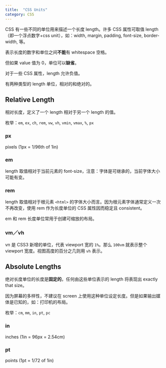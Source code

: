 ```yaml
---
title:  "CSS Units"
category: CSS
---
```

CSS 有一些不同的单位用来描述一个长度 length。许多 CSS 属性可取值 length（即一个浮点数字+css unit），如：width, margin, padding, font-size, border-width, 等。

<span class="t-red">表示长度的数字和单位之间**不能**有 whitespace 空格</span>。

但如果 value 值为 0，单位可以**缺省**。 

对于一些 CSS 属性，length 允许负值。

有两种类型的 length 单位，相对的和绝对的。

<!--more-->

## Relative Length

相对长度，定义了一个 length 相对于另一个 length 的值。

枚举：`em`, `ex`, `ch`, `rem`, `vw`, `vh`, `vmin`, `vmax`, `%`, `px`

### px

pixels (1px = 1/96th of 1in)

### em

length 取值相对于当前元素的 font-size，注意：字体是可继承的，当前字体大小可能有变。

### rem

length 取值相对于根元素 `<html>` 的字体大小而言。因为根元素字体通常定义一次不再改变，使用 rem 作为长度单位的 CSS 属性因而稳定且 consistent。

em 和 rem 长度单位常用于创建可缩放的布局。

### vm／vh 

vn 是 CSS3 新增的单位，代表 viewport 宽的 `1%`。那么 `100vm` 就表示整个 viewport 宽度。视图高度的百分之几则用 `vh` 表示。

## Absolute Lengths  

绝对长度单位的长度是**固定的**，任何由这些单位表示的 length 将表现出 exactly that size。

因为屏幕的多样性，不建议在 screen 上使用这种单位设定长度。但是如果输出媒体是已知的，如：打印机的布局。

枚举：`cm`, `mm`, `in`, `pt`, `pc`

### in

inches (1in = 96px = 2.54cm)

### pt

points (1pt = 1/72 of 1in)
